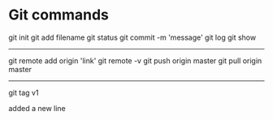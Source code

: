 # Git commands

git init
git add filename
git status
git commit -m 'message'
git log
git show

-----------------------

git remote add origin 'link'
git remote -v
git push origin master
git pull origin master

------------------------

git tag v1

added a new line
